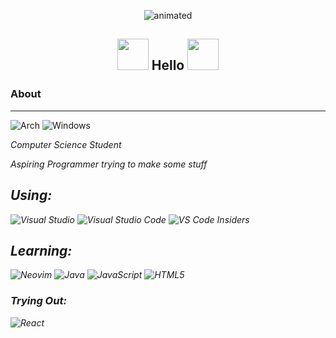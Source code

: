 <p align = "center"> 
  <img src = "https://i.pinimg.com/originals/75/8f/1c/758f1cd8cede9c3e4711306fc030f4ce.gif" alt="animated" />
</p>
<h2><p align = "center"> <img src = "https://media.tenor.com/AsSfJggfkFcAAAAM/chubby-tonton.gif" width="50"> Hello <img src = "https://media.tenor.com/AsSfJggfkFcAAAAM/chubby-tonton.gif" width="50"></p></h2>

### About
---------------------------------------------------------------------------------------------------------------------------------------------------------------------------------
![Arch](https://img.shields.io/badge/Arch%20Linux-1793D1?logo=arch-linux&logoColor=fff&style=for-the-badge)
![Windows](https://img.shields.io/badge/Windows-0078D6?style=for-the-badge&logo=windows&logoColor=white)

<p><em>Computer Science Student
</em></p>
<p><em>Aspiring Programmer trying to make some stuff</p>

## Using:

![Visual Studio](https://img.shields.io/badge/Visual%20Studio-5C2D91.svg?style=for-the-badge&logo=visual-studio&logoColor=white)
![Visual Studio Code](https://img.shields.io/badge/Visual%20Studio%20Code-0078d7.svg?style=for-the-badge&logo=visual-studio-code&logoColor=white)
![VS Code Insiders](https://img.shields.io/badge/VS%20Code%20Insiders-35b393.svg?style=for-the-badge&logo=visual-studio-code&logoColor=white)


## Learning:

![Neovim](https://img.shields.io/badge/NeoVim-%2357A143.svg?&style=for-the-badge&logo=neovim&logoColor=white)
![Java](https://img.shields.io/badge/java-%23ED8B00.svg?style=for-the-badge&logo=openjdk&logoColor=white)
![JavaScript](https://img.shields.io/badge/javascript-%23323330.svg?style=for-the-badge&logo=javascript&logoColor=%23F7DF1E)
![HTML5](https://img.shields.io/badge/html5-%23E34F26.svg?style=for-the-badge&logo=html5&logoColor=white)

### Trying Out:
![React](https://img.shields.io/badge/react-%2320232a.svg?style=for-the-badge&logo=react&logoColor=%2361DAFB)
